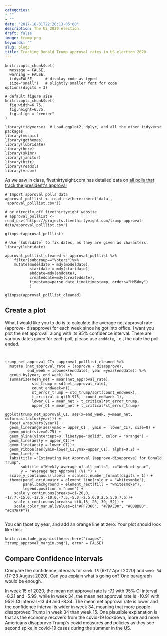 ```yaml
---
categories:
- ""
- ""
date: "2017-10-31T22:26:13-05:00"
description: The US 2020 election.
draft: false
image: trump.png
keywords: ""
slug: blog3
title: Tracking Donald Trump approval rates in US election 2020
---
```


```{r, setup, include=FALSE}
knitr::opts_chunk$set(
  message = FALSE, 
  warning = FALSE, 
  tidy=FALSE,     # display code as typed
  size="small")   # slightly smaller font for code
options(digits = 3)

# default figure size
knitr::opts_chunk$set(
  fig.width=6.75, 
  fig.height=6.75,
  fig.align = "center"
)
```


```{r load-libraries, include=FALSE}
library(tidyverse)  # Load ggplot2, dplyr, and all the other tidyverse packages
library(mosaic)
library(ggthemes)
library(lubridate)
library(here)
library(skimr)
library(janitor)
library(httr)
library(readxl)
library(vroom)
```



As we saw in class, fivethirtyeight.com has detailed data on [all polls that track the president's approval ](https://projects.fivethirtyeight.com/trump-approval-ratings)

```{r, cache=TRUE}
# Import approval polls data
approval_polllist <- read_csv(here::here('data', 'approval_polllist.csv'))

# or directly off fivethirtyeight website
# approval_polllist <- read_csv('https://projects.fivethirtyeight.com/trump-approval-data/approval_polllist.csv') 

glimpse(approval_polllist)

# Use `lubridate` to fix dates, as they are given as characters.
library(lubridate)

approval_polllist_cleaned <- approval_polllist %>%
    filter(subgroup=="Voters")%>%
    mutate(modeldate = mdy(modeldate), 
           startdate = mdy(startdate), 
           enddate=mdy(enddate),
           createddate=mdy(createddate), 
           timestamp=parse_date_time(timestamp, orders="HMSdmy")
           )

glimpse(approval_polllist_cleaned)
```

## Create a plot

What I would like you to do is to calculate the average net approval rate (approve- disapprove) for each week since he got into office. I want you plot the net approval, along with its 95% confidence interval. There are various dates given for each poll, please use `enddate`, i.e., the date the poll ended.
```{r, weekly_approval_trump_plot}


trump_net_approval_CI<- approval_polllist_cleaned %>%
  mutate (net_approval_rate = (approve - disapprove), 
          end_week = isoweek(enddate), year =year(enddate)) %>% 
  group_by(year, end_week) %>% 
  summarize(mean_net = mean(net_approval_rate), 
            std_trump = sd(net_approval_rate), 
            count_endweek=n(),
            st_error_trump = std_trump/sqrt(count_endweek), 
            t_critical = qt(0.975,  count_endweek-1), 
            lower_CI = mean_net - t_critical*st_error_trump, 
            upper_CI = mean_net + t_critical*st_error_trump)

ggplot(trump_net_approval_CI, aes(x=end_week, y=mean_net, color=as.factor(year))) +
  facet_wrap(vars(year)) +
  geom_linerange(aes(ymax = upper_CI , ymin =  lower_CI), size=0) +
  geom_point(size=0.75) +
  geom_hline(yintercept=0, linetype="solid", color = "orange") + 
  geom_line(aes(y = upper_CI))+
  geom_line(aes(y = lower_CI))+
  geom_ribbon(aes(ymin=lower_CI,ymax=upper_CI), alpha=0.2) +
  geom_line() +
  labs(title ="Estimating Net Approval (approve-disapprove) for Donald Trump", 
       subtitle ="Weekly average of all polls", x="Week of year",
       y = "Average Net Approval (%) ") +
  scale_y_continuous(labels = scales::number_format(digits = 1)) + 
  theme(panel.grid.major = element_line(colour = "whitesmoke"), 
        panel.background = element_rect(fill = "whitesmoke"), 
        legend.position = "none") +
    scale_y_continuous(breaks=c(-20,0, -17.7,-15.0,-12.5,-10.0,-7.5,-5.0,-2.5,0.0,2.5,5.0,7.5))+
    scale_x_continuous(breaks= c(0,13, 26, 39, 52)) +
    scale_color_manual(values=c("#FF736C", "#7DAE00", "#00BBBD", "#C47EFF"))


```
You can facet by year, and add an orange line at zero. Your plot should look like this:

```{r trump_margins, echo=FALSE, out.width="100%"}
knitr::include_graphics(here::here("images", "trump_approval_margin.png"), error = FALSE)
```

## Compare Confidence Intervals

Compare the confidence intervals for `week 15` (6-12 April 2020) and `week 34` (17-23 August 2020). Can you explain what's going on? One paragraph would be enough.

In week 15 of 2020, the mean net approval rate is -7.1 with 95% CI interval -8.21 and -5.99, while in week 34, the mean net approval rate is -10.91 with 95% CI interval -13.49 and -8.34. The mean net approval rate is lower and the confidence interval is wider in week 34, meaning that more people disapproved Trump in week 34 than week 15. One plausible explanation is that as the economy recovers from the covid-19 lockdown, more and more Americans disapprove Trump's covid measures and policies as they see second spike in covid-19 cases during the summer in the US. 
